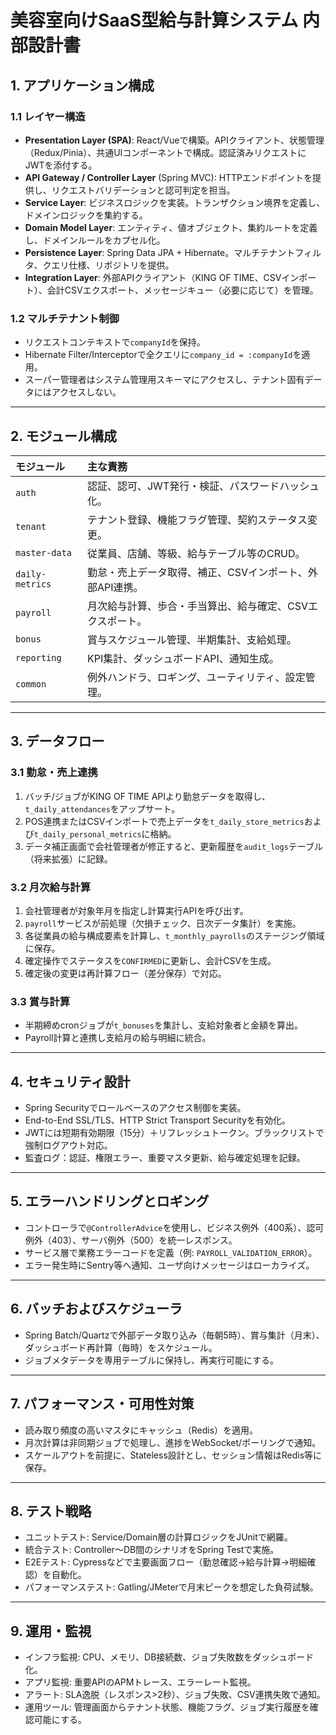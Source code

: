# 美容室向けSaaS型給与計算システム 内部設計書

## 1. アプリケーション構成

### 1.1 レイヤー構造
- **Presentation Layer (SPA)**: React/Vueで構築。APIクライアント、状態管理（Redux/Pinia）、共通UIコンポーネントで構成。認証済みリクエストにJWTを添付する。
- **API Gateway / Controller Layer** (Spring MVC): HTTPエンドポイントを提供し、リクエストバリデーションと認可判定を担当。
- **Service Layer**: ビジネスロジックを実装。トランザクション境界を定義し、ドメインロジックを集約する。
- **Domain Model Layer**: エンティティ、値オブジェクト、集約ルートを定義し、ドメインルールをカプセル化。
- **Persistence Layer**: Spring Data JPA + Hibernate。マルチテナントフィルタ、クエリ仕様、リポジトリを提供。
- **Integration Layer**: 外部APIクライアント（KING OF TIME、CSVインポート）、会計CSVエクスポート、メッセージキュー（必要に応じて）を管理。

### 1.2 マルチテナント制御
- リクエストコンテキストで`companyId`を保持。
- Hibernate Filter/Interceptorで全クエリに`company_id = :companyId`を適用。
- スーパー管理者はシステム管理用スキーマにアクセスし、テナント固有データにはアクセスしない。

---

## 2. モジュール構成

| モジュール | 主な責務 |
| :--- | :--- |
| `auth` | 認証、認可、JWT発行・検証、パスワードハッシュ化。 |
| `tenant` | テナント登録、機能フラグ管理、契約ステータス変更。 |
| `master-data` | 従業員、店舗、等級、給与テーブル等のCRUD。 |
| `daily-metrics` | 勤怠・売上データ取得、補正、CSVインポート、外部API連携。 |
| `payroll` | 月次給与計算、歩合・手当算出、給与確定、CSVエクスポート。 |
| `bonus` | 賞与スケジュール管理、半期集計、支給処理。 |
| `reporting` | KPI集計、ダッシュボードAPI、通知生成。 |
| `common` | 例外ハンドラ、ロギング、ユーティリティ、設定管理。 |

---

## 3. データフロー

### 3.1 勤怠・売上連携
1. バッチ/ジョブがKING OF TIME APIより勤怠データを取得し、`t_daily_attendances`をアップサート。
2. POS連携またはCSVインポートで売上データを`t_daily_store_metrics`および`t_daily_personal_metrics`に格納。
3. データ補正画面で会社管理者が修正すると、更新履歴を`audit_logs`テーブル（将来拡張）に記録。

### 3.2 月次給与計算
1. 会社管理者が対象年月を指定し計算実行APIを呼び出す。
2. `payroll`サービスが前処理（欠損チェック、日次データ集計）を実施。
3. 各従業員の給与構成要素を計算し、`t_monthly_payrolls`のステージング領域に保存。
4. 確定操作でステータスを`CONFIRMED`に更新し、会計CSVを生成。
5. 確定後の変更は再計算フロー（差分保存）で対応。

### 3.3 賞与計算
- 半期締めcronジョブが`t_bonuses`を集計し、支給対象者と金額を算出。
- Payroll計算と連携し支給月の給与明細に統合。

---

## 4. セキュリティ設計
- Spring Securityでロールベースのアクセス制御を実装。
- End-to-End SSL/TLS、HTTP Strict Transport Securityを有効化。
- JWTには短期有効期限（15分）＋リフレッシュトークン。ブラックリストで強制ログアウト対応。
- 監査ログ：認証、権限エラー、重要マスタ更新、給与確定処理を記録。

---

## 5. エラーハンドリングとロギング
- コントローラで`@ControllerAdvice`を使用し、ビジネス例外（400系）、認可例外（403）、サーバ例外（500）を統一レスポンス。
- サービス層で業務エラーコードを定義（例: `PAYROLL_VALIDATION_ERROR`）。
- エラー発生時にSentry等へ通知、ユーザ向けメッセージはローカライズ。

---

## 6. バッチおよびスケジューラ
- Spring Batch/Quartzで外部データ取り込み（毎朝5時）、賞与集計（月末）、ダッシュボード再計算（毎時）をスケジュール。
- ジョブメタデータを専用テーブルに保持し、再実行可能にする。

---

## 7. パフォーマンス・可用性対策
- 読み取り頻度の高いマスタにキャッシュ（Redis）を適用。
- 月次計算は非同期ジョブで処理し、進捗をWebSocket/ポーリングで通知。
- スケールアウトを前提に、Stateless設計とし、セッション情報はRedis等に保存。

---

## 8. テスト戦略
- ユニットテスト: Service/Domain層の計算ロジックをJUnitで網羅。
- 統合テスト: Controller〜DB間のシナリオをSpring Testで実施。
- E2Eテスト: Cypressなどで主要画面フロー（勤怠確認→給与計算→明細確認）を自動化。
- パフォーマンステスト: Gatling/JMeterで月末ピークを想定した負荷試験。

---

## 9. 運用・監視
- インフラ監視: CPU、メモリ、DB接続数、ジョブ失敗数をダッシュボード化。
- アプリ監視: 重要APIのAPMトレース、エラーレート監視。
- アラート: SLA逸脱（レスポンス>2秒）、ジョブ失敗、CSV連携失敗で通知。
- 運用ツール: 管理画面からテナント状態、機能フラグ、ジョブ実行履歴を確認可能にする。
